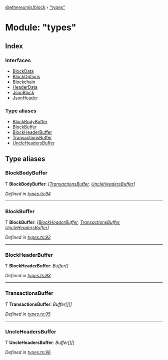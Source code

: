 [@ethereumjs/block](../README.md) › ["types"](_types_.md)

# Module: "types"

## Index

### Interfaces

* [BlockData](../interfaces/_types_.blockdata.md)
* [BlockOptions](../interfaces/_types_.blockoptions.md)
* [Blockchain](../interfaces/_types_.blockchain.md)
* [HeaderData](../interfaces/_types_.headerdata.md)
* [JsonBlock](../interfaces/_types_.jsonblock.md)
* [JsonHeader](../interfaces/_types_.jsonheader.md)

### Type aliases

* [BlockBodyBuffer](_types_.md#blockbodybuffer)
* [BlockBuffer](_types_.md#blockbuffer)
* [BlockHeaderBuffer](_types_.md#blockheaderbuffer)
* [TransactionsBuffer](_types_.md#transactionsbuffer)
* [UncleHeadersBuffer](_types_.md#uncleheadersbuffer)

## Type aliases

###  BlockBodyBuffer

Ƭ **BlockBodyBuffer**: *[[TransactionsBuffer](_types_.md#transactionsbuffer), [UncleHeadersBuffer](_types_.md#uncleheadersbuffer)]*

*Defined in [types.ts:94](https://github.com/ethereumjs/ethereumjs-vm/blob/master/packages/block/src/types.ts#L94)*

___

###  BlockBuffer

Ƭ **BlockBuffer**: *[[BlockHeaderBuffer](_types_.md#blockheaderbuffer), [TransactionsBuffer](_types_.md#transactionsbuffer), [UncleHeadersBuffer](_types_.md#uncleheadersbuffer)]*

*Defined in [types.ts:92](https://github.com/ethereumjs/ethereumjs-vm/blob/master/packages/block/src/types.ts#L92)*

___

###  BlockHeaderBuffer

Ƭ **BlockHeaderBuffer**: *Buffer[]*

*Defined in [types.ts:93](https://github.com/ethereumjs/ethereumjs-vm/blob/master/packages/block/src/types.ts#L93)*

___

###  TransactionsBuffer

Ƭ **TransactionsBuffer**: *Buffer[][]*

*Defined in [types.ts:95](https://github.com/ethereumjs/ethereumjs-vm/blob/master/packages/block/src/types.ts#L95)*

___

###  UncleHeadersBuffer

Ƭ **UncleHeadersBuffer**: *Buffer[][]*

*Defined in [types.ts:96](https://github.com/ethereumjs/ethereumjs-vm/blob/master/packages/block/src/types.ts#L96)*
